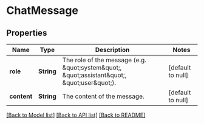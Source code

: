 # ChatMessage
## Properties

| Name | Type | Description | Notes |
|------------ | ------------- | ------------- | -------------|
| **role** | **String** | The role of the message (e.g. \&quot;system\&quot;, \&quot;assistant\&quot;, \&quot;user\&quot;). | [default to null] |
| **content** | **String** | The content of the message. | [default to null] |

[[Back to Model list]](../README.md#documentation-for-models) [[Back to API list]](../README.md#documentation-for-api-endpoints) [[Back to README]](../README.md)


